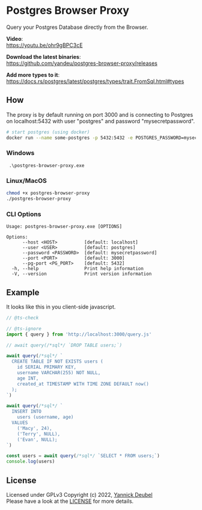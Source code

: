 # Postgres Browser Proxy

Query your Postgres Database directly from the Browser.

**Video**:  
https://youtu.be/ohr9gBPC3cE

**Download the latest binaries**:  
https://github.com/yandeu/postgres-browser-proxy/releases

**Add more types to it**:  
https://docs.rs/postgres/latest/postgres/types/trait.FromSql.html#types

## How

The proxy is by default running on port 3000 and is connecting to Postgres on localhost:5432 with user "postgres" and password "mysecretpassword".

```bash
# start postgres (using docker)
docker run --name some-postgres -p 5432:5432 -e POSTGRES_PASSWORD=mysecretpassword -d postgres:15-alpine
```

### Windows

```pwsh
 .\postgres-browser-proxy.exe
```

### Linux/MacOS

```bash
chmod +x postgres-browser-proxy
./postgres-browser-proxy
```

### CLI Options

```pwsh
Usage: postgres-browser-proxy.exe [OPTIONS]

Options:
      --host <HOST>          [default: localhost]
      --user <USER>          [default: postgres]
      --password <PASSWORD>  [default: mysecretpassword]
      --port <PORT>          [default: 3000]
      --pg-port <PG_PORT>    [default: 5432]
  -h, --help                 Print help information
  -V, --version              Print version information
```

## Example

It looks like this in you client-side javascript.

```js
// @ts-check

// @ts-ignore
import { query } from 'http://localhost:3000/query.js'

// await query(/*sql*/ `DROP TABLE users;`)

await query(/*sql*/ `
  CREATE TABLE IF NOT EXISTS users (
    id SERIAL PRIMARY KEY,
    username VARCHAR(255) NOT NULL,
    age INT,
    created_at TIMESTAMP WITH TIME ZONE DEFAULT now()
  );
`)

await query(/*sql*/ `
  INSERT INTO
    users (username, age)
  VALUES
    ('Macy', 24),
    ('Terry', NULL),
    ('Evan', NULL);
`)

const users = await query(/*sql*/ `SELECT * FROM users;`)
console.log(users)
```

## License

Licensed under GPLv3
Copyright (c) 2022, [Yannick Deubel](https://github.com/yandeu)  
Please have a look at the [LICENSE](https://github.com/yandeu/postgres-browser-proxy/blob/main/LICENSE) for more details.
